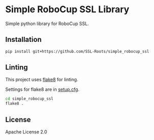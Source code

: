 
# Simple RoboCup SSL Library

Simple python library for RoboCup SSL.

## Installation

```bash
pip install git+https://github.com/SSL-Roots/simple_robocup_ssl
```

## Linting

This project uses [flake8](https://flake8.pycqa.org/en/latest/) for linting.

Settings for flake8 are in [setup.cfg](setup.cfg).

```bash
cd simple_robocup_ssl
flake8 .
```

## License

Apache License 2.0
